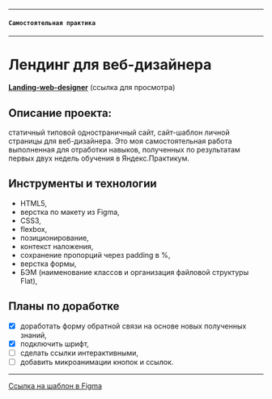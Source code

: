 -----

#### `Самостоятельная практика`

-----

# Лендинг для веб-дизайнера
[**Landing-web-designer**](https://aleksandra-shevchenko.github.io/WD-additional-project-1) (ссылка для просмотра)

## Описание проекта:
статичный типовой одностраничный сайт, сайт-шаблон личной страницы для веб-дизайнера.
Это моя самостоятельная работа выполненная для отработки навыков, полученных по результатам первых двух недель обучения в Яндекс.Практикум. 

## Инструменты и технологии
* HTML5,  
* верстка по макету из Figma,
* CSS3,
* flexbox,
* позиционирование,
* контекст наложения,
* сохранение пропорций через padding в %,
* верстка формы,
* БЭМ (наименование классов и организация файловой структуры Flat),

## Планы по доработке
- [X] доработать форму обратной связи на основе новых полученных знаний,
- [X] подключить шрифт,
- [ ] сделать ссылки интерактивными,
- [ ] добавить микроанимации кнопок и ссылок.

-----
[Ссылка на шаблон в Figma](https://www.figma.com/file/YsfjeAFFHecZ8KV8AMDu7t0J/Templates-%233.-More-on-Figma.info)
